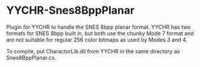 # YYCHR-Snes8BppPlanar
Plugin for YYCHR to handle the SNES 8bpp planar format.
YYCHR has two formats for SNES 8bpp built in, but both use the chunky Mode 7 format and are not suitable for regular 256 color bitmaps as used by Modes 3 and 4.

To compile, put CharactorLib.dll from YYCHR in the same directory as Snes8BppPlanar.cs.
